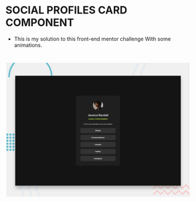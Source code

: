 # SOCIAL PROFILES CARD COMPONENT

- This is my solution to this front-end mentor challenge With some animations.

<img src="./images/preview.jpg" width="500px" style="display: block; margin:40px auto;">